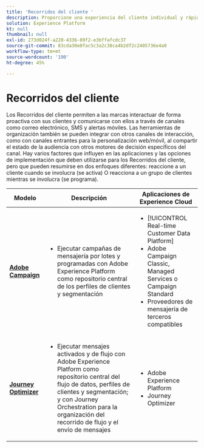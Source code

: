 ```yaml
---
title: 'Recorridos del cliente '
description: Proporcione una experiencia del cliente individual y rápida en diversas pantallas.
solution: Experience Platform
kt: null
thumbnail: null
exl-id: 273d024f-a220-4336-89f2-e3bffafcdc37
source-git-commit: 83cda30e0fac5c3a2c38ca4b2df2c2405736e4a0
workflow-type: tm+mt
source-wordcount: '190'
ht-degree: 45%

---
```


# Recorridos del cliente

Los Recorridos del cliente permiten a las marcas interactuar de forma proactiva con sus clientes y comunicarse con ellos a través de canales como correo electrónico, SMS y alertas móviles. Las herramientas de organización también se pueden integrar con otros canales de interacción, como con canales entrantes para la personalización web/móvil, al compartir el estado de la audiencia con otros motores de decisión específicos del canal. Hay varios factores que influyen en las aplicaciones y las opciones de implementación que deben utilizarse para los Recorridos del cliente, pero que pueden resumirse en dos enfoques diferentes:  reaccione a un cliente cuando se involucra (se activa) O reacciona a un grupo de clientes mientras se involucra (se programa).

| Modelo | Descripción | Aplicaciones de Experience Cloud |
|---|---|---|
| **[Adobe Campaign](batch-messaging.md)** | <ul><li>Ejecutar campañas de mensajería por lotes y programadas con Adobe Experience Platform como repositorio central de los perfiles de clientes y segmentación</li></ul> | <ul><li>[!UICONTROL Real-time Customer Data Platform]</li><li>Adobe Campaign Classic, Managed Services o Campaign Standard</li><li>Proveedores de mensajería de terceros compatibles</li></ul> |
| **[Journey Optimizer](journey-optimizer.md)** | <ul><li>Ejecutar mensajes activados y de flujo con Adobe Experience Platform como repositorio central del flujo de datos, perfiles de clientes y segmentación; y con Journey Orchestration para la organización del recorrido de flujo y el envío de mensajes</li></ul> | <ul><li>Adobe Experience Platform</li><li>Journey Optimizer</li></ul> |